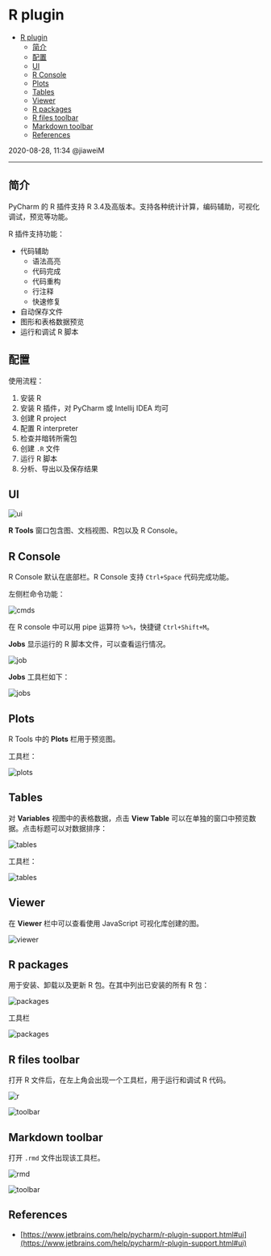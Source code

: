 # R plugin

- [R plugin](#r-plugin)
  - [简介](#简介)
  - [配置](#配置)
  - [UI](#ui)
  - [R Console](#r-console)
  - [Plots](#plots)
  - [Tables](#tables)
  - [Viewer](#viewer)
  - [R packages](#r-packages)
  - [R files toolbar](#r-files-toolbar)
  - [Markdown toolbar](#markdown-toolbar)
  - [References](#references)

2020-08-28, 11:34
@jiaweiM
***

## 简介

PyCharm 的 R 插件支持 R 3.4及高版本。支持各种统计计算，编码辅助，可视化调试，预览等功能。

R 插件支持功能：

- 代码辅助
  - 语法高亮
  - 代码完成
  - 代码重构
  - 行注释
  - 快速修复
- 自动保存文件
- 图形和表格数据预览
- 运行和调试 R 脚本

## 配置

使用流程：

1. 安装 R
2. 安装 R 插件，对 PyCharm 或 Intellij IDEA 均可
3. 创建 R project
4. 配置 R interpreter
5. 检查并暗转所需包
6. 创建 `.R` 文件
7. 运行 R 脚本
8. 分析、导出以及保存结果

## UI

![ui](images/2020-08-28-11-35-35.png)

**R Tools** 窗口包含图、文档视图、R包以及 R Console。

## R Console

R Console 默认在底部栏。R Console 支持 `Ctrl+Space` 代码完成功能。

左侧栏命令功能：

![cmds](images/2020-08-28-11-40-42.png)

在 R console 中可以用 pipe 运算符 `%>%`，快捷键 `Ctrl+Shift+M`。

**Jobs** 显示运行的 R 脚本文件，可以查看运行情况。

![job](images/2020-08-28-11-43-36.png)

**Jobs** 工具栏如下：

![jobs](images/2020-08-28-11-44-00.png)

## Plots

R Tools 中的 **Plots** 栏用于预览图。

工具栏：

![plots](images/2020-08-28-11-45-43.png)

## Tables

对 **Variables** 视图中的表格数据，点击 **View Table** 可以在单独的窗口中预览数据。点击标题可以对数据排序：

![tables](images/2020-08-28-11-46-48.png)

工具栏：

![tables](images/2020-08-28-11-47-06.png)

## Viewer

在 **Viewer** 栏中可以查看使用 JavaScript 可视化库创建的图。

![viewer](images/2020-08-28-11-47-53.png)

## R packages

用于安装、卸载以及更新 R 包。在其中列出已安装的所有 R 包：

![packages](images/2020-08-28-11-48-36.png)

工具栏

![packages](images/2020-08-28-11-48-58.png)

## R files toolbar

打开 R 文件后，在左上角会出现一个工具栏，用于运行和调试 R 代码。

![r](images/2020-08-28-11-49-35.png)

![toolbar](images/2020-08-28-11-50-01.png)

## Markdown toolbar

打开 `.rmd` 文件出现该工具栏。

![rmd](images/2020-08-28-11-50-26.png)

![toolbar](images/2020-08-28-11-50-59.png)

## References

- [https://www.jetbrains.com/help/pycharm/r-plugin-support.html#ui](https://www.jetbrains.com/help/pycharm/r-plugin-support.html#ui)
